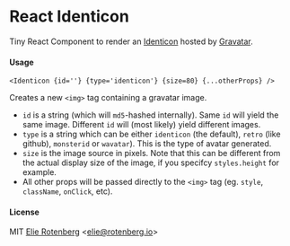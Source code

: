 React Identicon
===============

Tiny React Component to render an [Identicon](http://en.wikipedia.org/wiki/Identicon) hosted by [Gravatar](https://en.gravatar.com/).

#### Usage

`<Identicon {id=''} {type='identicon'} {size=80} {...otherProps} />`

Creates a new `<img>` tag containing a gravatar image.

- `id` is a string (which will `md5`-hashed internally). Same `id` will yield the same image. Different `id` will (most likely) yield different images.
- `type` is a string which can be either `identicon` (the default), `retro` (like github), `monsterid` or `wavatar`). This is the type of avatar generated.
- `size` is the image source in pixels. Note that this can be different from the actual display size of the image, if you specifcy `styles.height` for example.
- All other props will be passed directly to the `<img>` tag (eg. `style`, `className`, `onClick`, etc).

#### License

MIT [Elie Rotenberg](http://elie.rotenberg.io) <[elie@rotenberg.io](mailto:elie@rotenberg.io)>
